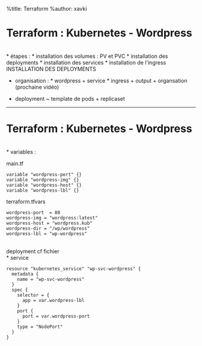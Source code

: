 %title: Terraform
%author: xavki


# Terraform : Kubernetes - Wordpress


<br>
* étapes :
		* installation des volumes : PV et PVC
		* installation des deployments
		* installation des services
		* installation de l'ingress


<br>
INSTALLATION DES DEPLOYMENTS

* organisation :
		* wordpress + service
		* ingress + output + organsation (prochaine vidéo)

* deployment ~ template de pods + replicaset

-------------------------------------------------------------------------

# Terraform : Kubernetes - Wordpress


<br>
* variables :

main.tf
```
variable "wordpress-port" {}
variable "wordpress-img" {}
variable "wordpress-host" {}
variable "wordpress-lbl" {}
```

terraform.tfvars
```
wordpress-port  = 80
wordpress-img = "wordpress:latest"
wordpress-host = "wordpress.kub"
wordpress-dir = "/wp/wordpress"
wordpress-lbl = "wp-wordpress"
```

<br>
deployment cf fichier

<br>
* service

```
resource "kubernetes_service" "wp-svc-wordpress" {
  metadata {
    name = "wp-svc-wordpress"
  }
  spec {
    selector = {
      app = var.wordpress-lbl
    }
    port {
      port = var.wordpress-port
    }
    type = "NodePort"
  }
}
```
